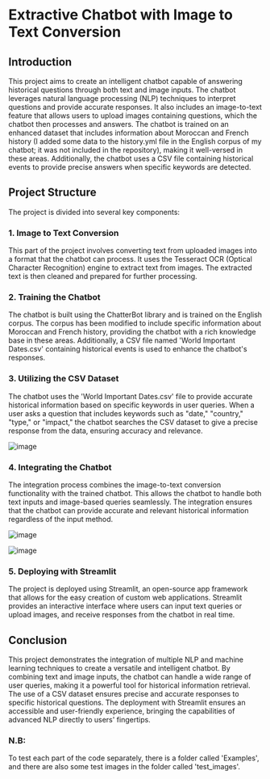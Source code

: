 # Extractive Chatbot with Image to Text Conversion

## Introduction

This project aims to create an intelligent chatbot capable of answering historical questions through both text and image inputs. The chatbot leverages natural language processing (NLP) techniques to interpret questions and provide accurate responses. It also includes an image-to-text feature that allows users to upload images containing questions, which the chatbot then processes and answers. The chatbot is trained on an enhanced dataset that includes information about Moroccan and French history (I added some data to the history.yml file in the English corpus of my chatbot; it was not included in the repository), making it well-versed in these areas. Additionally, the chatbot uses a CSV file containing historical events to provide precise answers when specific keywords are detected.

## Project Structure

The project is divided into several key components:

### 1. Image to Text Conversion

This part of the project involves converting text from uploaded images into a format that the chatbot can process. It uses the Tesseract OCR (Optical Character Recognition) engine to extract text from images. The extracted text is then cleaned and prepared for further processing.


### 2. Training the Chatbot

The chatbot is built using the ChatterBot library and is trained on the English corpus. The corpus has been modified to include specific information about Moroccan and French history, providing the chatbot with a rich knowledge base in these areas. Additionally, a CSV file named 'World Important Dates.csv' containing historical events is used to enhance the chatbot's responses.


### 3. Utilizing the CSV Dataset

The chatbot uses the 'World Important Dates.csv' file to provide accurate historical information based on specific keywords in user queries. When a user asks a question that includes keywords such as "date," "country," "type," or "impact," the chatbot searches the CSV dataset to give a precise response from the data, ensuring accuracy and relevance.

![image](https://github.com/abdou00000/extractive_chatbot_image_to_text/assets/162928474/96e88004-86cf-4df9-9e9b-92126cee5db9)

### 4. Integrating the Chatbot

The integration process combines the image-to-text conversion functionality with the trained chatbot. This allows the chatbot to handle both text inputs and image-based queries seamlessly. The integration ensures that the chatbot can provide accurate and relevant historical information regardless of the input method.

![image](https://github.com/abdou00000/extractive_chatbot_image_to_text/assets/162928474/12e731eb-b4e6-4719-b3ae-79c771169c8b)

![image](https://github.com/abdou00000/extractive_chatbot_image_to_text/assets/162928474/8058da80-07cf-4ab9-8b08-f32b8affab3e)


### 5. Deploying with Streamlit

The project is deployed using Streamlit, an open-source app framework that allows for the easy creation of custom web applications. Streamlit provides an interactive interface where users can input text queries or upload images, and receive responses from the chatbot in real time.

## Conclusion

This project demonstrates the integration of multiple NLP and machine learning techniques to create a versatile and intelligent chatbot. By combining text and image inputs, the chatbot can handle a wide range of user queries, making it a powerful tool for historical information retrieval. The use of a CSV dataset ensures precise and accurate responses to specific historical questions. The deployment with Streamlit ensures an accessible and user-friendly experience, bringing the capabilities of advanced NLP directly to users' fingertips.

### N.B:
To test each part of the code separately, there is a folder called 'Examples', and there are also some test images in the folder called 'test_images'.

